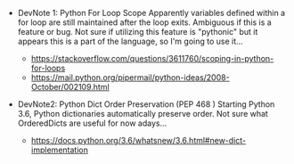 * DevNote 1: Python For Loop Scope
    Apparently variables defined within a for loop are still maintained after the loop exits. Ambiguous if this is a feature or bug. Not sure if utilizing this feature is "pythonic" but it appears this is a part of the language, so I'm going to use it...
    * https://stackoverflow.com/questions/3611760/scoping-in-python-for-loops
    * https://mail.python.org/pipermail/python-ideas/2008-October/002109.html

* DevNote2: Python Dict Order Preservation (PEP 468 )
    Starting Python 3.6, Python dictionaries automatically preserve order. Not sure what OrderedDicts are useful for now adays...
    * https://docs.python.org/3.6/whatsnew/3.6.html#new-dict-implementation
